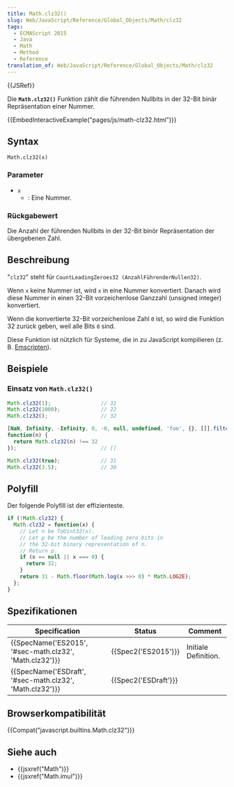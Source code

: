 ```yaml
---
title: Math.clz32()
slug: Web/JavaScript/Reference/Global_Objects/Math/clz32
tags:
  - ECMAScript 2015
  - Java
  - Math
  - Method
  - Reference
translation_of: Web/JavaScript/Reference/Global_Objects/Math/clz32
---
```

{{JSRef}}

Die **`Math.clz32()`** Funktion zählt die führenden Nullbits in der 32-Bit binär Repräsentation einer Nummer.

{{EmbedInteractiveExample("pages/js/math-clz32.html")}}

## Syntax

    Math.clz32(x)

### Parameter

- `x`
  - : Eine Nummer.

### Rückgabewert

Die Anzahl der führenden Nullbits in der 32-Bit binör Repräsentation der übergebenen Zahl.

## Beschreibung

"`clz32`" steht für `CountLeadingZeroes32 (AnzahlFührenderNullen32)`.

Wenn `x` keine Nummer ist, wird `x` in eine Nummer konvertiert. Danach wird diese Nummer in einen 32-Bit vorzeichenlose Ganzzahl (unsigned integer) konvertiert.

Wenn die konvertierte 32-Bit vorzeichenlose Zahl `0` ist, so wird die Funktion 32 zurück geben, weil alle Bits `0` sind.

Diese Funktion ist nützlich für Systeme, die in zu JavaScript kompilieren (z. B. [Emscripten](/de/docs/Emscripten)).

## Beispiele

### Einsatz von `Math.clz32()`

```js
Math.clz32(1);                // 31
Math.clz32(1000);             // 22
Math.clz32();                 // 32

[NaN, Infinity, -Infinity, 0, -0, null, undefined, 'foo', {}, []].filter(
function(n) {
  return Math.clz32(n) !== 32
});                           // []

Math.clz32(true);             // 31
Math.clz32(3.5);              // 30
```

## Polyfill

Der folgende Polyfill ist der effizienteste.

```js
if (!Math.clz32) {
  Math.clz32 = function(x) {
    // Let n be ToUint32(x).
    // Let p be the number of leading zero bits in
    // the 32-bit binary representation of n.
    // Return p.
    if (x == null || x === 0) {
      return 32;
    }
    return 31 - Math.floor(Math.log(x >>> 0) * Math.LOG2E);
  };
}
```

## Spezifikationen

| Specification                                                                | Status                       | Comment              |
| ---------------------------------------------------------------------------- | ---------------------------- | -------------------- |
| {{SpecName('ES2015', '#sec-math.clz32', 'Math.clz32')}}     | {{Spec2('ES2015')}}     | Initiale Definition. |
| {{SpecName('ESDraft', '#sec-math.clz32', 'Math.clz32')}} | {{Spec2('ESDraft')}} |                      |

## Browserkompatibilität

{{Compat("javascript.builtins.Math.clz32")}}

## Siehe auch

- {{jsxref("Math")}}
- {{jsxref("Math.imul")}}
